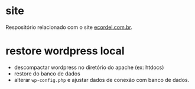 # site

Respositório relacionado com o site [ecordel.com.br](https://ecordel.com.br).


# restore wordpress local

- descompactar wordpress no diretório do apache (ex: htdocs) 
- restore do banco de dados
- alterar `wp-config.php` e ajustar dados de conexão com banco de dados.

